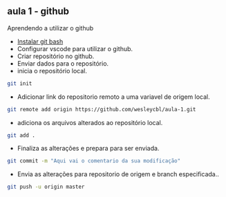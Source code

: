 ## aula 1 - github

Aprendendo a utilizar o github

- [Instalar git bash](https://gitforwindows.org/)
- Configurar vscode para utilizar o github.
- Criar repositório no github.
- Enviar dados para o repositório.
- inicia o repositório local.
```sh
git init
```
- Adicionar link do repositorio remoto a uma variavel de origem local.
```sh
git remote add origin https://github.com/wesleycbl/aula-1.git 
```
- adiciona os arquivos alterados ao repositório local.
```sh
git add .
```
- Finaliza as alterações e prepara para ser enviada.
```sh
git commit -m "Aqui vai o comentario da sua modificação"
```
- Envia as alterações para  repositorio de origem e branch especificada..
```sh
git push -u origin master
```